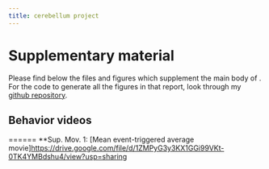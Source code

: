 ```yaml
---
title: cerebellum project
---
```


# Supplementary material

Please find below the files and figures which supplement the main body of . For the code to generate all the figures in that report, look through my [github repository].

[github repository]:https://github.com/Kelarion/ephys

## Behavior videos
======
**Sup. Mov. 1: [Mean event-triggered average movie]https://drive.google.com/file/d/1ZMPyG3y3KX1GGi99VKt-0TK4YMBdshu4/view?usp=sharing
